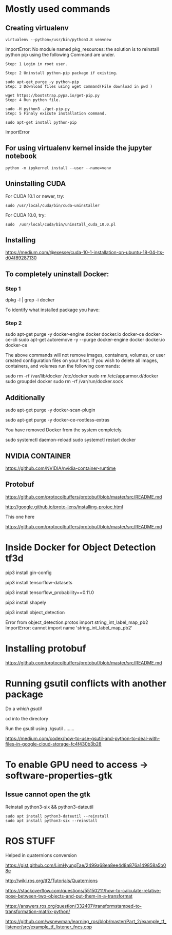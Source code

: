 # Mostly used commands

## Creating virtualenv
```
virtualenv --python=/usr/bin/python3.8 venvnew
```

ImportError: No module named pkg_resources: the solution is to reinstall python pip using the following Command are under.

```
Step: 1 Login in root user.

Step: 2 Uninstall python-pip package if existing.

sudo apt-get purge -y python-pip
Step: 3 Download files using wget command(File download in pwd )

wget https://bootstrap.pypa.io/get-pip.py
Step: 4 Run python file.

sudo -H python3 ./get-pip.py
Step: 5 Finaly exicute installation command.

sudo apt-get install python-pip
```

ImportError

## For using virtualenv kernel inside the jupyter notebook
```
python -m ipykernel install --user --name=venv
```

## Uninstalling CUDA


For CUDA 10.1 or newer, try:
```
sudo /usr/local/cuda/bin/cuda-uninstaller
```

For CUDA 10.0, try:
```
sudo  /usr/local/cuda/bin/uninstall_cuda_10.0.pl
```

## Installing

https://medium.com/@exesse/cuda-10-1-installation-on-ubuntu-18-04-lts-d04f89287130



## To completely uninstall Docker:

### Step 1

dpkg -l | grep -i docker

To identify what installed package you have:

### Step 2

sudo apt-get purge -y docker-engine docker docker.io docker-ce docker-ce-cli
sudo apt-get autoremove -y --purge docker-engine docker docker.io docker-ce  

The above commands will not remove images, containers, volumes, or user created configuration files on your host. If you wish to delete all images, containers, and volumes run the following commands:

sudo rm -rf /var/lib/docker /etc/docker
sudo rm /etc/apparmor.d/docker
sudo groupdel docker
sudo rm -rf /var/run/docker.sock

## Additionally

sudo apt-get purge -y docker-scan-plugin

sudo apt-get purge -y docker-ce-rootless-extras


You have removed Docker from the system completely.


sudo systemctl daemon-reload
sudo systemctl restart docker

## NVIDIA CONTAINER
https://github.com/NVIDIA/nvidia-container-runtime

## Protobuf

https://github.com/protocolbuffers/protobuf/blob/master/src/README.md

http://google.github.io/proto-lens/installing-protoc.html

This one here

https://github.com/protocolbuffers/protobuf/blob/master/src/README.md




# Inside Docker for Object Detection tf3d

pip3 install gin-config

pip3 install tensorflow-datasets

pip3 install tensorflow_probability==0.11.0

pip3 install shapely

pip3 install object_detection

Error
    from object_detection.protos import string_int_label_map_pb2
ImportError: cannot import name 'string_int_label_map_pb2'


# Installing protobuf
https://github.com/protocolbuffers/protobuf/blob/master/src/README.md

# Running gsutil conflicts with another package

Do a *which gsutil*

cd into the directory 

Run the gsutil using ./gsutil ........

https://medium.com/codex/how-to-use-gsutil-and-python-to-deal-with-files-in-google-cloud-storage-fc4f430b3b28


# To enable GPU need to access -> software-properties-gtk
## Issue cannot open the gtk

Reinstall python3-six && python3-dateutil

```
sudo apt install python3-dateutil --reinstall
sudo apt install python3-six --reinstall

```
# ROS STUFF

Helped in quaternions  conversion

https://gist.github.com/LimHyungTae/2499a68ea8ee4d8a876a149858a5b08e

http://wiki.ros.org/tf2/Tutorials/Quaternions

https://stackoverflow.com/questions/55150211/how-to-calculate-relative-pose-between-two-objects-and-put-them-in-a-transformat

https://answers.ros.org/question/332407/transformstamped-to-transformation-matrix-python/

https://github.com/wsnewman/learning_ros/blob/master/Part_2/example_tf_listener/src/example_tf_listener_fncs.cpp
